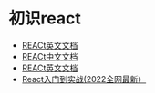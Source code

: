 # 初识react

* [REACt英文文档](https://reactjs.org/)
* [REACt中文文档](https://zh-hans.reactjs.org/)
* [REACt英文文档](https://reactjs.org/)
* [React入门到实战(2022全网最新）](https://www.bilibili.com/video/BV1Z44y1K7Fj?p=2&spm_id_from=pageDriver)